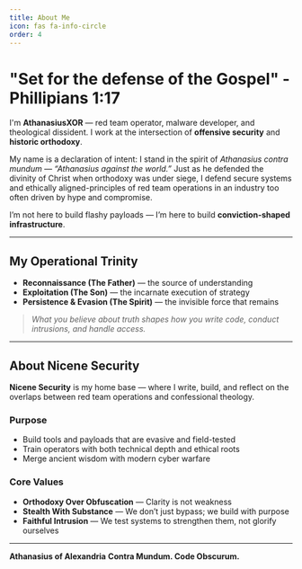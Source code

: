 ```yaml
---
title: About Me
icon: fas fa-info-circle
order: 4
---
```


# "Set for the defense of the Gospel" - Phillipians 1:17

I'm **AthanasiusXOR** — red team operator, malware developer, and theological dissident. I work at the intersection of **offensive security** and **historic orthodoxy**.

My name is a declaration of intent: I stand in the spirit of *Athanasius contra mundum* — *“Athanasius against the world.”* Just as he defended the divinity of Christ when orthodoxy was under siege, I defend secure systems and ethically aligned-principles of red team operations in an industry too often driven by hype and compromise.

I’m not here to build flashy payloads — I’m here to build **conviction-shaped infrastructure**.

---

## My Operational Trinity

- **Reconnaissance (The Father)** — the source of understanding  
- **Exploitation (The Son)** — the incarnate execution of strategy  
- **Persistence & Evasion (The Spirit)** — the invisible force that remains  

> *What you believe about truth shapes how you write code, conduct intrusions, and handle access.*

---

## About Nicene Security

**Nicene Security** is my home base — where I write, build, and reflect on the overlaps between red team operations and confessional theology.

### Purpose

- Build tools and payloads that are evasive and field-tested  
- Train operators with both technical depth and ethical roots  
- Merge ancient wisdom with modern cyber warfare

### Core Values

- **Orthodoxy Over Obfuscation** — Clarity is not weakness  
- **Stealth With Substance** — We don’t just bypass; we build with purpose  
- **Faithful Intrusion** — We test systems to strengthen them, not glorify ourselves

---


**Athanasius of Alexandria** 
**Contra Mundum. Code Obscurum.**
